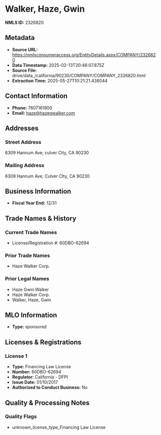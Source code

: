 # Walker, Haze, Gwin

**NMLS ID:** 2326820

## Metadata
- **Source URL:** https://nmlsconsumeraccess.org/EntityDetails.aspx/COMPANY/2326820
- **Data Timestamp:** 2025-02-13T20:46:07.875Z
- **Source File:** drive/data_/california/90230/COMPANY/COMPANY_2326820.html
- **Extraction Time:** 2025-05-27T10:21:21.438044

## Contact Information
- **Phone:** 7607161900
- **Email:** haze@hazegwalker.com

## Addresses
### Street Address
6309 Hannum Ave; culver City, CA 90230

### Mailing Address
6309 Hannum Ave; Culver CIty, CA 90230

## Business Information
- **Fiscal Year End:** 12/31

## Trade Names & History
### Current Trade Names
- License/Registration #: 60DBO-62694

### Prior Trade Names
- Haze Walker Corp.

### Prior Legal Names
- Haze Gwin Walker
- Haze Walker Corp.
- Walker, Haze, Gwin

## MLO Information
- **Type:** sponsored

## Licenses & Registrations

### License 1
- **Type:** Financing Law License
- **Number:** 60DBO-62694
- **Regulator:** California - DFPI
- **Issue Date:** 01/10/2017
- **Authorized to Conduct Business:** No

## Quality & Processing Notes
### Quality Flags
- unknown_license_type_Financing Law License
